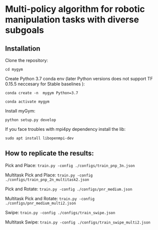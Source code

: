 
# Multi-policy algorithm for robotic manipulation tasks with diverse subgoals

## Installation

Clone the repository:

`cd mygym`

Create Python 3.7 conda env (later Python versions does not support TF 0.15.5 neccesary for Stable baselines ):

`conda create -n  mygym Python=3.7`

`conda activate mygym`

Install myGym:

`python setup.py develop`

If you face troubles with mpi4py dependency install the lib:

`sudo apt install libopenmpi-dev`

## How to replicate the results:

Pick and Place:
`train.py -config ./configs/train_pnp_3n.json`

Multitask Pick and Place:
`train.py -config ./configs/train_pnp_2n_multitask2.json`

Pick and Rotate:
`train.py -config ./configs/pnr_medium.json`

Multitask Pick and Rotate:
`train.py -config ./configs/pnr_medium_multi2.json`

Swipe:
`train.py -config ./configs/train_swipe.json`

Multitask Swipe:
`train.py -config ./configs/train_swipe_multi2.json`



